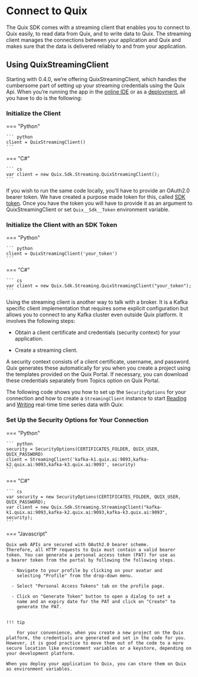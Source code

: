 # Connect to Quix

The Quix SDK comes with a streaming client that enables you to connect
to Quix easily, to read data from Quix, and to write data to Quix. The
streaming client manages the connections between your application and
Quix and makes sure that the data is delivered reliably to and from your
application.

## Using QuixStreamingClient

Starting with 0.4.0, we’re offering QuixStreamingClient, which handles
the cumbersome part of setting up your streaming credentials using the
Quix Api. When you’re running the app in the [online
IDE](/platform/definitions/#online-ide) or as a
[deployment](/platform/definitions#deployment), all you have to
do is the following:


### Initialize the Client

=== "Python"
    
    ``` python
    client = QuixStreamingClient()
    ```

=== "C\#"
    
    ``` cs
    var client = new Quix.Sdk.Streaming.QuixStreamingClient();
    ```

If you wish to run the same code locally, you’ll have to provide an
OAuth2.0 bearer token. We have created a purpose made token for this,
called [SDK token](/platform/how-to/use-sdk-token). Once you have
the token you will have to provide it as an argument to
QuixStreamingClient or set
`Quix__Sdk__Token`
environment variable.

### Initialize the Client with an SDK Token

=== "Python"
    
    ``` python
    client = QuixStreamingClient('your_token')
    ```

=== "C\#"
    
    ``` cs
    var client = new Quix.Sdk.Streaming.QuixStreamingClient("your_token");
    ```

Using the streaming client is another way to talk with a broker. It
is a Kafka specific client implementation that requires some
explicit configuration but allows you to connect to any Kafka
cluster even outside Quix platform. It involves the following steps:

- Obtain a client certificate and credentials (security context) for your application.

- Create a streaming client.

A security context consists of a client certificate, username, and
password. Quix generates these automatically for you when you create
a project using the templates provided on the Quix Portal. If
necessary, you can download these credentials separately from Topics
option on Quix Portal.

The following code shows you how to set up the `SecurityOptions` for
your connection and how to create a `StreamingClient` instance to
start [Reading](read.md) and [Writing](write.md) real-time
time series data with Quix:
    
### Set Up the Security Options for Your Connection
    
=== "Python"
	
	``` python
	security = SecurityOptions(CERTIFICATES_FOLDER, QUIX_USER, QUIX_PASSWORD)
	client = StreamingClient('kafka-k1.quix.ai:9093,kafka-k2.quix.ai:9093,kafka-k3.quix.ai:9093', security)
	```

=== "C\#"
	
	``` cs
	var security = new SecurityOptions(CERTIFICATES_FOLDER, QUIX_USER, QUIX_PASSWORD);
	var client = new Quix.Sdk.Streaming.StreamingClient("kafka-k1.quix.ai:9093,kafka-k2.quix.ai:9093,kafka-k3.quix.ai:9093", security);
	```

=== "Javascript"

	Quix web APIs are secured with OAuth2.0 bearer scheme.
	Therefore, all HTTP requests to Quix must contain a valid bearer
	token. You can generate a personal access token (PAT) for use as
	a bearer token from the portal by following the following steps.
	
	  - Navigate to your profile by clicking on your avatar and
		selecting "Profile" from the drop-down menu.
	
	  - Select "Personal Access Tokens" tab on the profile page.
	
	  - Click on "Generate Token" button to open a dialog to set a
		name and an expiry date for the PAT and click on "Create" to
		generate the PAT.
  
   
    !!! tip
    
		For your convenience, when you create a new project on the Quix platform, the credentials are generated and set in the code for you. However, it is good practice to move them out of the code to a more secure location like environment variables or a keystore, depending on your development platform.
    
    When you deploy your application to Quix, you can store them on Quix
    as environment variables.
    
    
    


